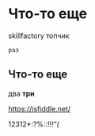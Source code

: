 # Что-то еще
skillfactory топчик

```раз```

## Что-то еще
два
**три**

https://jsfiddle.net/

12312*:?%::!!_!"(_

